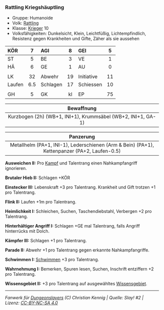 ### Rattling Kriegshäuptling

- Gruppe: Humanoide
- Volk: [Rattling](../../fanwerk/bestiarium/rattling.md)
- Klasse: [Krieger](../../grw/charaktere-klasse-krieger.md) 10
- Volksfähigkeiten: Dunkelsicht, Klein, Leichtfüßig, Lichtempfindlich, Resistenz gegen Krankheiten und Gifte, Zäher als sie aussehen

| KÖR    |  7  | AGI      |  8  | GEI        |  5  |
| :----- | :-: | :------- | :-: | :--------- | :-: |
| ST     |  5  | BE       |  3  | VE         |  1  |
| HÄ     |  6  | GE       |  1  | AU         |  0  |
|        |     |          |     |            |     |
| LK     | 32  | Abwehr   | 19  | Initiative | 11  |
| Laufen | 6.5 | Schlagen | 17  | Schiessen  | 10  |
|        |     |          |     |            |     |
| GH     |  5  | GK       | kl  | EP         | 75  |

|                          Bewaffnung                          |
| :----------------------------------------------------------: |
| Kurzbogen (2h) (WB+1, INI+1), Krummsäbel (WB+2, INI+1, GA-1) |

|                                          Panzerung                                           |
| :------------------------------------------------------------------------------------------: |
| Metallhelm (PA+1, INI-1), Lederschienen (Arm & Bein) (PA+1), Kettenpanzer (PA+2, Laufen-0.5) |

**Ausweichen II:** Pro [Kampf](../../grw/regeln-kampf.md) und Talentrang einen Nahkampfangriff ignorieren.

**Brutaler Hieb II:** Schlagen +KÖR

**Einstecker III:** Lebenskraft +3 pro Talentrang. Krankheit und Gift trotzen +1 pro Talentrang.

**Flink II:** Laufen +1m pro Talentrang.

**Heimlichkeit I:** Schleichen, Suchen, Taschendiebstahl, Verbergen +2 pro Talentrang.

**Hinterhältiger Angriff I:** Schlagen +GE mal Talentrang, falls Angriff hinterrücks mit Dolch.

**Kämpfer III:** Schlagen +1 pro Talentrang.

**Parade II:** Abwehr +1 pro Talentrang gegen erkannte Nahkampfangriffe.

**Schwimmen I:** [Schwimmen](../../grw/talente/schwimmen.md) +3 pro Talentrang.

**Wahrnehmung I:** Bemerken, Spuren lesen, Suchen, Inschrift entziffern +2 pro Talentrang.

**Wissensgebiet II:** +3 pro Talentrang auf ausgewähltes [Wissensgebiet](../../grw/talente/wissensgebiet.md).

---

_Fanwerk für [Dungeonslayers](https://www.dungeonslayers.net/) (C) Christian Kennig | Quelle: Slay! #2 | Lizenz: [CC-BY-NC-SA 4.0](https://creativecommons.org/licenses/by-nc-sa/4.0/deed.de)_
